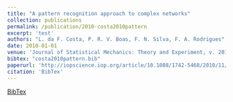 ```yaml
---
title: "A pattern recognition approach to complex networks"
collection: publications
permalink: /publication/2010-costa2010pattern
excerpt: 'test'
authors: "L. da F. Costa, P. R. V. Boas, F. N. Silva, F. A. Rodrigues"
date: 2010-01-01
venue: 'Journal of Statistical Mechanics: Theory and Experiment, v. 2010, n. 11, p. P11015.'
bibtex: "costa2010pattern.bib"
paperurl: 'http://iopscience.iop.org/article/10.1088/1742-5468/2010/11/P11015/pdf'
citation: 'BibTex'
---
```

[BibTex](//files/bibtex/costa2010pattern.bib')
